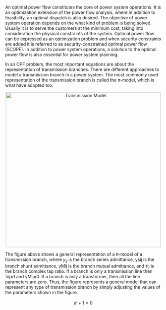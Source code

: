 An optimal power flow constitutes the core of power system operations. It is an optimization extension of the power flow analysis, where in addition to feasibility, an optimal dispatch is also desired. The objective of power system operation depends on the what kind of problem is being solved. Usually it is to serve the customers at the minimum cost, taking into consideration the physical constraints of the system. Optimal power flow can be expressed as an optimization problem and when security constraints are added it is referred to as security-constrained optimal power flow (SCOPF). In addition to power system operations, a solution to the optimal power flow is also essential for power system planning. 

In an OPF problem, the most important equations are about the representation of transmission branches. There are different approaches to model a transmission branch in a power system. The most commonly used representation of the transmission branch is called the π-model, which is what have adopted too.

<p align="center">
<img src="https://powersense.github.io//assets//opf//TransmissionModel.png" width="500" alt="Transmission Model">
</p>

The figure above shows a general representation of a π-model of a transmission branch, where $`y_{ij}`$ is the branch series admittance, ysij is the branch shunt admittance, yMij is the branch mutual admittance, and τij is the branch complex tap ratio. If a branch is only a transmission line then τiij=1 and yMij=0. If a branch is only a transformer, then all the line parameters are zero. Thus, the figure represents a general model that can represent any type of transmission branch by simply adjusting the values of the parameters shown in the figure.

```math
e^i + 1 = 0
```
